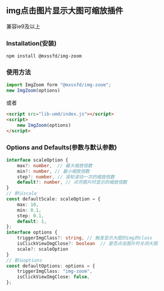 ## img点击图片显示大图可缩放插件
   兼容ie9及以上

### Installation(安装)
`npm install @mxssfd/img-zoom`
### 使用方法
```javascript
import ImgZoom form "@mxssfd/img-zoom";
new ImgZoom(options)
```
或者
```html
<script src="lib-umd/index.js"></script>
<script>
    new ImgZoom(options)
</script>
```
### Options and Defaults(参数与默认参数)
```typescript
interface scaleOption {
    max?: number,  // 最大缩放倍数
    min?: number, // 最小缩放倍数
    step?: number, // 滚轮滚动一次的缩放倍数
    default?: number, // 点开图片时显示的缩放倍数
}
// 默认scale
const defaultScale: scaleOption = {
    max: 10,
    min: 0.1,
    step: 0.1,
    default: 1,
};
interface options {
    triggerImgClass?: string, // 触发显示大图的img的class
    isClickViewImgClose?: boolean  // 是否点击图片时关闭大图
    scale?: scaleOption
}
// 默认options
const defaultOptions: options = {
    triggerImgClass: "img-zoom",
    isClickViewImgClose: false,
};
```
